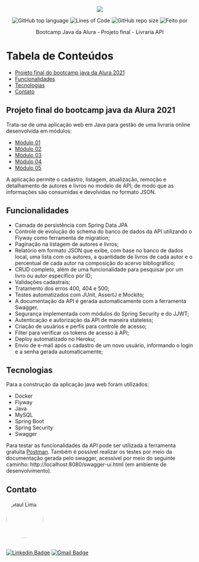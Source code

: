 <div align="center">
  <img src="img/logoBootcampJava.jpg">


![GitHub top language](https://img.shields.io/github/languages/top/raul-lima/bootcamp-java-projeto05)<space><space>
![Lines of Code](https://img.shields.io/tokei/lines/github/raul-lima/bootcamp-java-projeto05)<space><space>
![GitHub repo size](https://img.shields.io/github/repo-size/raul-lima/bootcamp-java-projeto05)<space><space>
![Feito por](https://img.shields.io/badge/feito%20por-Raul%20Lima-blueviolet)

 </div align="center">


<p align="center"> Bootcamp Java da Alura - Projeto final - Livraria API</p>


Tabela de Conteúdos
=================
  <!--ts-->

* [Projeto final do bootcamp java da Alura 2021](#projeto-final-do-bootcamp-java-da-alura-2021)
* [Funcionalidades](#funcionalidades)
* [Tecnologias](#tecnologias)
* [Contato](#contato)
  <!--te-->

## Projeto final do bootcamp java da Alura 2021

Trata-se de uma aplicação web em Java para gestão de uma livraria online desenvolvida em módulos:
 * [Módulo 01](https://github.com/raul-lima/bootcamp-java-projeto01)
 * [Módulo 02](https://github.com/raul-lima/bootcamp-java-projeto02) 
 * [Módulo 03](https://github.com/raul-lima/bootcamp-java-projeto03)
 * [Módulo 04](https://github.com/raul-lima/bootcamp-java-projeto04)
 * [Módulo 05](https://github.com/raul-lima/bootcamp-java-projeto05)
  
  A aplicação permite o cadastro, listagem, atualização, remoção e detalhamento de autores e livros no modelo de API, de modo que as informações são consumidas e devolvidas no formato
JSON.
  
## Funcionalidades

* Camada de persistência com Spring Data JPA
* Controle de evolução do schema do banco de dados da API utilizando o Flyway como ferramenta de migration;
* Paginação na listagem de autores e livros;
* Relatório em formato JSON que exibe, com base no banco de dados local, uma lista com os autores, a quantidade de livros de cada autor e o percentual de cada autor na composição do acervo bibliográfico;
* CRUD completo, além de uma funcionalidade para pesquisar por um livro ou autor específico por ID;
* Validações cadastrais;
* Tratamento dos erros 400, 404 e 500;
* Testes automatizados com JUnit, AssertJ e Mockito;
* A documentação da API é gerada automaticamente com a ferramenta Swagger.
* Segurança implementada com módulos do Spring Security e do JJWT;
* Autenticação e autorização da API de maneira stateless;
* Criação de usuários e perfis para controle de acesso;
* Filter para verificar os tokens de acesso à API;
* Deploy automatizado no Heroku;
* Envio de e-mail após o cadastro de um novo usuário, informando o login e a senha gerada automaticamente;

## Tecnologias

Para a construção da aplicação java web foram utilizados:

* Docker
* Flyway
* Java
* MySQL
* Spring Boot
* Spring Security
* Swagger

Para testar as funcionalidades da API pode ser utilizada a ferramenta
gratuita [Postman](https://www.postman.com/downloads/). Também é possível realizar os testes por meio da documentação gerada pelo swagger, acessível por meio do seguinte caminho: http://localhost:8080/swagger-ui.html (em ambiente de desenvolvimento).

## Contato

<a href="https://www.linkedin.com/in/raultlima/">
 <img style="border-radius: 50%;" src="https://avatars.githubusercontent.com/u/79487007?s=460&u=61b426b901b8fe02e12019b1fdb67bf0072d4f00&v=4" width="100px;" alt="Raul Lima"/>
<br />
<br />

[![Linkedin Badge](https://img.shields.io/badge/-Raul%20Lima-blue?style=flat-square&logo=Linkedin&logoColor=white&link=https://www.linkedin.com/in/raul-lima-adv/)](https://www.linkedin.com/in/raultlima/)
[![Gmail Badge](https://img.shields.io/badge/-raultorres.lima@gmail.com-c14438?style=flat-square&logo=Gmail&logoColor=white&link=mailto:raultorres.lima@gmail.com)](mailto:raultorres.lima@gmail.com)
